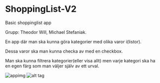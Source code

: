 # ShoppingList-V2
Basic shoppinglist app

Grupp: Theodor Will, Michael Stefaniak.

En app där man ska kunna göra kategorier med olika varor i(listor).

Dessa varor ska man kunna checka av med en checkbox.

Man ska kunna filtrera kategorier(eller visa allt) men varje kategori ska ha en egen färg som man väljer själv av ett urval.

![appimg](https://cloud.githubusercontent.com/assets/24988908/25128058/985024ee-2438-11e7-8399-74f674e4d27c.png)
![alt tag](https://cloud.githubusercontent.com/assets/24988908/25128057/984edbb6-2438-11e7-8a6d-7511469bf1e3.png)

